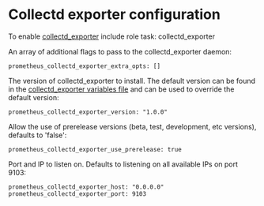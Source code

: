 # Collectd exporter configuration

To enable [collectd_exporter](https://github.com/prometheus/collectd_exporter) include role task: collectd_exporter

An array of additional flags to pass to the collectd_exporter daemon:

    prometheus_collectd_exporter_extra_opts: []

The version of collectd_exporter to install. The default version can be found in the [collectd_exporter variables file](../vars/software/collectd_exporter.yml) and can be used to override the default version:

    prometheus_collectd_exporter_version: "1.0.0"

Allow the use of prerelease versions (beta, test, development, etc versions), defaults to 'false':

    prometheus_collectd_exporter_use_prerelease: true

Port and IP to listen on. Defaults to listening on all available IPs on port 9103:

    prometheus_collectd_exporter_host: "0.0.0.0"
    prometheus_collectd_exporter_port: 9103
